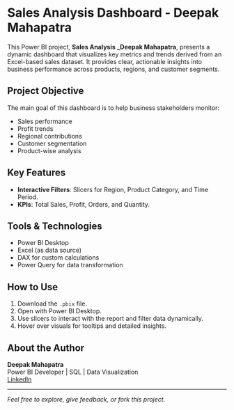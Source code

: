 # Sales Analysis Dashboard - Deepak Mahapatra

This Power BI project, **Sales Analysis _Deepak Mahapatra**, presents a dynamic
dashboard that visualizes key metrics and trends derived from an Excel-based sales
dataset. It provides clear, actionable insights into business performance across
products, regions, and customer segments.

## Project Objective

The main goal of this dashboard is to help business stakeholders monitor:
- Sales performance
- Profit trends
- Regional contributions
- Customer segmentation
- Product-wise analysis

## Key Features

- **Interactive Filters**: Slicers for Region, Product Category, and Time Period.
- **KPIs**: Total Sales, Profit, Orders, and Quantity.

## Tools & Technologies

- Power BI Desktop
- Excel (as data source)
- DAX for custom calculations
- Power Query for data transformation

## How to Use

1. Download the `.pbix` file.
2. Open with Power BI Desktop.
3. Use slicers to interact with the report and filter data dynamically.
4. Hover over visuals for tooltips and detailed insights.

## About the Author
**Deepak Mahapatra**  
Power BI Developer | SQL | Data Visualization  
[LinkedIn](https://www.linkedin.com/in/deepak-mahapatra-312944351)

---

*Feel free to explore, give feedback, or fork this project.*
